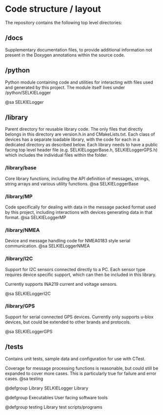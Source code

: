 # Code structure / layout


The repository contains the following top level directories:

## /docs
Supplementary documentation files, to provide additional information not present in the Doxygen annotations within the source code.

## /python
Python module containing code and utilities for interacting with files used and generated by this project.
The module itself lives under /python/SELKIELogger

@sa SELKIELogger

## /library
Parent directory for reusable library code. The only files that directly belongs in this directory are version.h.in and CMakeLists.txt. Each class of devices has a separate loadable library, with the code for each in a dedicated directory as described below. Each library needs to have a public facing top level header file (e.g. SELKIELoggerBase.h, SELKIELoggerGPS.h) which includes the individual files within the folder.

### /library/base
Core library functions, including the API definition of messages, strings, string arrays and various utility functions.
@sa SELKIELoggerBase

### /library/MP
Code specifically for dealing with data in the message packed format used by this project, including interactions with devices generating data in that format.
@sa SELKIELoggerMP

### /library/NMEA
Device and message handling code for NMEA0183 style serial communication.
@sa SELKIELoggerNMEA

### /library/I2C
Support for I2C sensors connected directly to a PC. Each sensor type requires device specific support, which can then be included in this library.

Currently supports INA219 current and voltage sensors.

@sa SELKIELoggerI2C

### /library/GPS
Support for serial connected GPS devices. Currently only supports u-blox devices, but could be extended to other brands and protocols.

@sa SELKIELoggerGPS

## /tests
Contains unit tests, sample data and configuration for use with CTest.

Coverage for message processing functions is reasonable, but could still be expanded to cover more cases. This is particularly true for failure and error cases.
@sa testing

<!-- In the absence of anywhere better, define global groups here -->

@defgroup Library SELKIELogger Library

@defgroup Executables User facing software tools

@defgroup testing Library test scripts/programs


